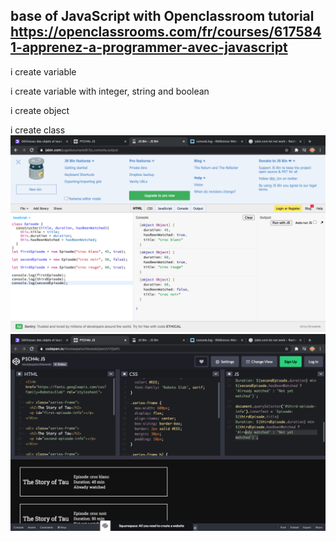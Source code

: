 ## base of JavaScript with Openclassroom tutorial https://openclassrooms.com/fr/courses/6175841-apprenez-a-programmer-avec-javascript

i create variable 

i create variable with integer, string and boolean

i create object 

i create class
![Screenshot](js.png)
![Screenshot](js2.png)

